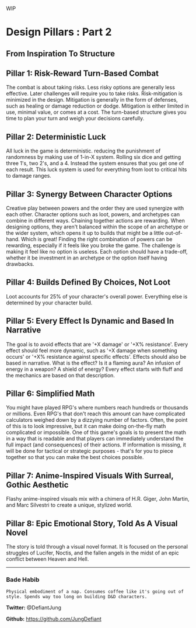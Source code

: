 WIP

# Design Pillars : Part 2
## From Inspiration To Structure

## Pillar 1: Risk-Reward Turn-Based Combat
The combat is about taking risks. Less risky options are generally less effective. Later challenges will require you to take risks. Risk-mitigation is minimized in the design. Mitigation is generally in the form of defenses, such as healing or damage reduction or dodge. Mitigation is either limited in use, minimal value, or comes at a cost. The turn-based structure gives you time to plan your turn and weigh your decisions carefully.

## Pillar 2: Deterministic Luck
All luck in the game is deterministic. reducing the punishment of randomness by making use of 1-in-X system. Rolling six dice and getting three 1's, two 2's, and a 4. Instead the system ensures that you get one of each result. This luck system is used for everything from loot to critical hits to damage ranges.

## Pillar 3: Synergy Between Character Options
Creative play between powers and the order they are used synergize with each other. Character options such as loot, powers, and archetypes can combine in different ways. Chaining together actions are rewarding. When designing options, they aren't balanced within the scope of an archetype or the wider system, which opens it up to builds that might be a little out-of-hand. Which is great! Finding the right combination of powers can be rewarding, especially if it feels like you broke the game. The challenge is making it feel like no option is useless. Each option should have a trade-off, whether it be investment in an archetype or the option itself having drawbacks.

## Pillar 4: Builds Defined By Choices, Not Loot
Loot accounts for 25% of your character's overall power. Everything else is determined by your character build.

## Pillar 5: Every Effect Is Dynamic and Based In Narrative
The goal is to avoid effects that are '+X damage' or '+X% resistance'. Every effect should feel more dynamic, such as '+X damage when something occurs' or '+X% resistance against specific effects'. Effects should also be based in narrative. What is the effect? Is it a flaming aura? An infusion of energy in a weapon? A shield of energy? Every effect starts with fluff and the mechanics are based on that description.

## Pillar 6: Simplified Math
You might have played RPG's where numbers reach hundreds or thousands or millions. Even RPG's that don't reach this amount can have complicated calculators weighed down by a dizzying number of factors. Often, the point of this is to look impressive, but it can make doing on-the-fly math complicated or impossible. One of this game's goals is to present the math in a way that is readable and that players can immediately understand the full impact (and consequences) of their actions. If information is missing, it will be done for tactical or strategic purposes - that's for you to piece together so that you can make the best choices possible.

## Pillar 7: Anime-Inspired Visuals With Surreal, Gothic Aesthetic
Flashy anime-inspired visuals mix with a chimera of H.R. Giger, John Martin, and Marc Silvestri to create a unique, stylized world. 

## Pillar 8: Epic Emotional Story, Told As A Visual Novel
The story is told through a visual novel format. It is focused on the personal struggles of Lucifer, Noctis, and the fallen angels in the midst of an epic conflict between Heaven and Hell.

---
### Bade Habib

```Physical embodiment of a nap. Consumes coffee like it's going out of style. Spends way too long on building D&D characters.```

**Twitter:** @DefiantJung

**Github:** https://github.com/JungDefiant
